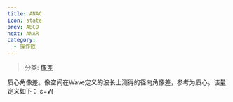 ```yaml
---
title: ANAC
icon: state
prev: ABCD
next: ANAR
category:
  - 操作数
---
```


> 分类: [像差](/hb/operands/131/885/  "Zemax 操作数 像差")

质心角像差。像空间在Wave定义的波长上测得的径向角像差，参考为质心。该量定义如下： ε=√(